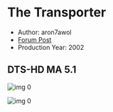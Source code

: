 # The Transporter

* Author: aron7awol
* [Forum Post](https://www.avsforum.com/threads/bass-eq-for-filtered-movies.2995212/post-58327380)
* Production Year: 2002

## DTS-HD MA 5.1

![img 0](https://i.imgur.com/GnuLbKf.jpg)

![img 0](https://i.imgur.com/jr0sIad.png)

